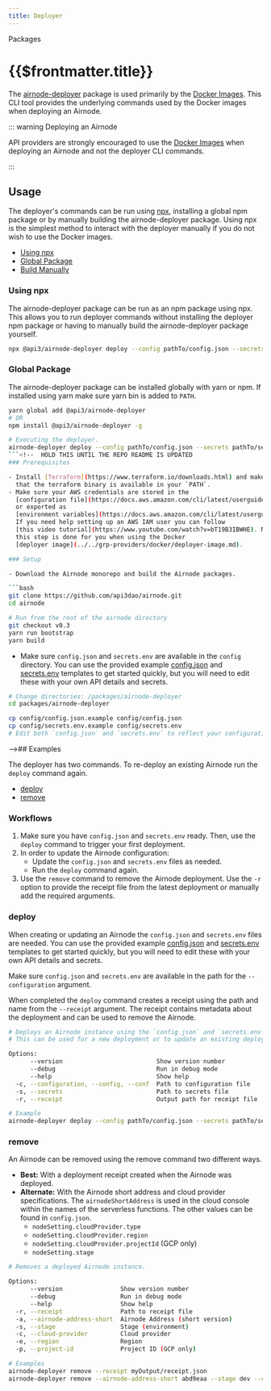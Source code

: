 ```yaml
---
title: Deployer
---
```


<TitleSpan>Packages</TitleSpan>

# {{$frontmatter.title}}

<VersionWarning/>

<TocHeader /> <TOC class="table-of-contents" :include-level="[2,3]" />

The [airnode-deployer](https://github.com/api3dao/airnode/tree/v0.5/packages/airnode-deployer) package is used primarily by the [Docker Images](../../grp-providers/docker/). This CLI tool provides the underlying commands used by the Docker images when deploying an Airnode.

::: warning Deploying an Airnode

API providers are strongly encouraged to use the [Docker Images](../../grp-providers/docker/) when deploying an Airnode and not the deployer CLI commands.

:::

## Usage

The deployer's commands can be run using [npx](https://nodejs.dev/learn/the-npx-nodejs-package-runner), installing a global npm package or by manually building the airnode-deployer package. Using npx is the simplest method to interact with the deployer manually if you do not wish to use the Docker images.

- [Using npx](./deployer.md#using-npx)
- [Global Package](./deployer.md#global-package)
- [Build Manually](https://github.com/api3dao/airnode/tree/v0.5/packages/airnode-deployer)

### Using npx

The airnode-deployer package can be run as an npm package using npx. This allows you to run deployer commands without installing the deployer npm package or having to manually build the airnode-deployer package yourself.

```sh
npx @api3/airnode-deployer deploy --config pathTo/config.json --secrets pathTo/secrets.env --receipt myOutput/receipt.json
```

### Global Package

The airnode-deployer package can be installed globally with yarn or npm. If installed using yarn make sure yarn bin is added to `PATH`.

```sh
yarn global add @api3/airnode-deployer
# OR
npm install @api3/airnode-deployer -g

# Executing the deployer.
airnode-deployer deploy --config pathTo/config.json --secrets pathTo/secrets.env --receipt myOutput/receipt.json
```<!--  HOLD THIS UNTIL THE REPO README IS UPDATED
### Prerequisites

- Install [Terraform](https://www.terraform.io/downloads.html) and make sure
  that the terraform binary is available in your `PATH`.
- Make sure your AWS credentials are stored in the
  [configuration file](https://docs.aws.amazon.com/cli/latest/userguide/cli-configure-files.html#cli-configure-files-where)
  or exported as
  [environment variables](https://docs.aws.amazon.com/cli/latest/userguide/cli-configure-envvars.html#envvars-set).
  If you need help setting up an AWS IAM user you can follow
  [this video tutorial](https://www.youtube.com/watch?v=bT19B3IBWHE). Note that
  this step is done for you when using the Docker
  [deployer image](../../grp-providers/docker/deployer-image.md).

### Setup

- Download the Airnode monorepo and build the Airnode packages.

```bash
git clone https://github.com/api3dao/airnode.git
cd airnode

# Run from the root of the airnode directory
git checkout v0.3
yarn run bootstrap
yarn build
```

- Make sure `config.json` and `secrets.env` are available in the `config`
  directory. You can use the provided example
  [config.json](https://github.com/api3dao/airnode/blob/v0.5/packages/airnode-deployer/config/config.example.json)
  and
  [secrets.env](https://github.com/api3dao/airnode/blob/v0.5/packages/airnode-deployer/config/secrets.example.env)
  templates to get started quickly, but you will need to edit these with your
  own API details and secrets.

```bash
# Change directories: /packages/airnode-deployer
cd packages/airnode-deployer

cp config/config.json.example config/config.json
cp config/secrets.env.example config/secrets.env
# Edit both `config.json` and `secrets.env` to reflect your configuration.
```
-->## Examples

The deployer has two commands. To re-deploy an existing Airnode run the `deploy` command again.

- [deploy](./deployer.md#deploy)
- [remove](./deployer.md#remove)

### Workflows

1. Make sure you have `config.json` and `secrets.env` ready. Then, use the `deploy` command to trigger your first deployment.
2. In order to update the Airnode configuration:
   - Update the `config.json` and `secrets.env` files as needed.
   - Run the `deploy` command again.
3. Use the `remove` command to remove the Airnode deployment. Use the `-r` option to provide the receipt file from the latest deployment or manually add the required arguments.

### deploy

When creating or updating an Airnode the `config.json` and `secrets.env` files are needed. You can use the provided example [config.json](https://github.com/api3dao/airnode/blob/v0.5/packages/airnode-deployer/config/config.example.json) and [secrets.env](https://github.com/api3dao/airnode/blob/v0.5/packages/airnode-deployer/config/secrets.example.env) templates to get started quickly, but you will need to edit these with your own API details and secrets.

<!-- Use of .html below is intended. -->
<airnode-WarningSimultaneousDeployments removeLink="../../grp-providers/docker/deployer-image.html#manual-removal"/>

Make sure `config.json` and `secrets.env` are available in the path for the `--configuration` argument.

When completed the `deploy` command creates a receipt using the path and name from the `--receipt` argument. The receipt contains metadata about the deployment and can be used to remove the Airnode.

```bash
# Deploys an Airnode instance using the `config.json` and `secrets.env` files.
# This can be used for a new deployment or to update an existing deployment.

Options:
      --version                          Show version number                                                   [boolean]
      --debug                            Run in debug mode                                    [boolean] [default: false]
      --help                             Show help                                                             [boolean]
  -c, --configuration, --config, --conf  Path to configuration file             [string] [default: "config/config.json"]
  -s, --secrets                          Path to secrets file                   [string] [default: "config/secrets.env"]
  -r, --receipt                          Output path for receipt file          [string] [default: "output/receipt.json"]

# Example
airnode-deployer deploy --config pathTo/config.json --secrets pathTo/secrets.env --receipt myOutput/receipt.json
```

### remove

An Airnode can be removed using the remove command two different ways.

- **Best:** With a deployment receipt created when the Airnode was deployed.
- **Alternate:** With the Airnode short address and cloud provider specifications. The `airnodeShortAddress` is used in the cloud console within the names of the serverless functions. The other values can be found in `config.json`.
  - `nodeSetting.cloudProvider.type`
  - `nodeSetting.cloudProvider.region`
  - <code style="overflow-wrap: break-word;">nodeSetting.cloudProvider.projectId</code>
(GCP only)
  - `nodeSetting.stage`

```bash
# Removes a deployed Airnode instance.

Options:
      --version                Show version number                                                             [boolean]
      --debug                  Run in debug mode                                              [boolean] [default: false]
      --help                   Show help                                                                       [boolean]
  -r, --receipt                Path to receipt file                                                             [string]
  -a, --airnode-address-short  Airnode Address (short version)                                                  [string]
  -s, --stage                  Stage (environment)                                                              [string]
  -c, --cloud-provider         Cloud provider                                                    [choices: "aws", "gcp"]
  -e, --region                 Region                                                                           [string]
  -p, --project-id             Project ID (GCP only)                                                            [string]

# Examples
airnode-deployer remove --receipt myOutput/receipt.json
airnode-deployer remove --airnode-address-short abd9eaa --stage dev --cloud-provider aws --region us-east-1
```
